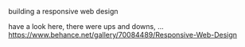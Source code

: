 building a responsive web design

have a look here, there were ups and downs, ...  
https://www.behance.net/gallery/70084489/Responsive-Web-Design
